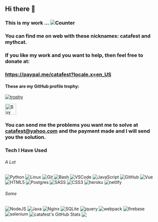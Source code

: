 
## Hi there 👋 
### This is my work ... ![Counter](https://komarev.com/ghpvc/?username=catafest&style=flat-square&label=Profile%20Views) 
### You can find me on web with these nicknames: catafest and mythcat.
### If you like my work and you want to help, then feel free to donate at:
### https://paypal.me/catafest?locale.x=en_US

#### These are my GitHub profile trophy:

[![trophy](https://github-profile-trophy.vercel.app/?username=catafest)](https://github.com/catafest/github-profile-trophy)

<a href='https://ko-fi.com/B0B4OOL6' target='_blank'><img height='36' style='border:0px;height:36px;' src='https://cdn.ko-fi.com/cdn/kofi1.png?v=2' border='0' alt='Buy Me a Coffee at ko-fi.com' /></a>
### You can send me the problems you want me to solve at catafest@yahoo.com and the payment made and I will send you the solution.
<!--
**catafest/catafest** is a ✨ _special_ ✨ repository because its `README.md` (this file) appears on your GitHub profile.

Here are some ideas to get you started:

- 🔭 I’m currently working on ...
- 🌱 I’m currently learning ...
- 👯 I’m looking to collaborate on ...
- 🤔 I’m looking for help with ...
- 💬 Ask me about ...
- 📫 How to reach me: ...
- 😄 Pronouns: ...
- ⚡ Fun fact: ...
-->

### Tech I Have Used

###### A Lot

![Python](https://img.shields.io/badge/PYTHON-3776AB.svg?&style=for-the-badge&logo=python&logoColor=white)
![Linux](https://img.shields.io/badge/LINUX-FCC624?style=for-the-badge&logo=linux&logoColor=black)
![Git](https://img.shields.io/badge/GIT-%23F05033.svg?&style=for-the-badge&logo=git&logoColor=white)
![Bash](https://img.shields.io/badge/Bash-666666.svg?&style=for-the-badge&logo=PowerShell&logoColor=white)
![VSCode](https://img.shields.io/badge/vscode-007ACC.svg?style=for-the-badge&logo=visualstudiocode&logoColor=white)
![JavaScript](https://img.shields.io/badge/JAVASCRIPT-F7DF1E.svg?&style=for-the-badge&logo=javascript&logoColor=323330)
![GitHub](https://img.shields.io/badge/GITHUB-121011.svg?&style=for-the-badge&logo=github&logoColor=white)
![Vue](https://img.shields.io/badge/vue-61DAFB.svg?style=for-the-badge&logo=vue&logoColor=black)
![HTML5](https://img.shields.io/badge/HTML5-E34F26.svg?&style=for-the-badge&logo=html5&logoColor=white)
![Postgres](https://img.shields.io/badge/POSTGRES-316192.svg?&style=for-the-badge&logo=postgresql&logoColor=white)
![SASS](https://img.shields.io/badge/SASS-CC6699.svg?&style=for-the-badge&logo=sass&logoColor=white)
![CSS3](https://img.shields.io/badge/CSS3-%231572B6.svg?&style=for-the-badge&logo=css3&logoColor=white)
![heroku](https://img.shields.io/badge/heroku-430098.svg?style=for-the-badge&logo=heroku&logoColor=white)
![netlify](https://img.shields.io/badge/netlify-00C7B7.svg?style=for-the-badge&logo=netlify&logoColor=black)

###### Some
![NodeJS](https://img.shields.io/badge/NODEJS-339933.svg?&style=for-the-badge&logo=node.js&logoColor=white)
![Java](https://img.shields.io/badge/JAVA-007396.svg?&style=for-the-badge&logo=java&logoColor=white)
![Nginx](https://img.shields.io/badge/NGINX-269539.svg?&style=for-the-badge&logo=nginx&logoColor=white)
![SQLite](https://img.shields.io/badge/SQLITE-003B57.svg?&style=for-the-badge&logo=sqlite&logoColor=white)
![jquery](https://img.shields.io/badge/jquery-0769AD.svg?style=for-the-badge&logo=jquery&logoColor=white)
![webpack](https://img.shields.io/badge/webpack-8DD6F9.svg?style=for-the-badge&logo=webpack&logoColor=black)
![firebase](https://img.shields.io/badge/firebase-FFCA28.svg?style=for-the-badge&logo=firebase&logoColor=black)
![selenium](https://img.shields.io/badge/selenium-52b73c.svg?style=for-the-badge&logo=selenium&logoColor=white)
<img align="center" src="https://github-readme-stats.vercel.app/api?username=catafest&show_icons=true&line_height=33&count_private=true&theme=dark" alt="catafest's GitHub Stats" />
<img align="center" src="https://github-readme-stats.vercel.app/api/top-langs/?username=catafest&&hide=cmake&langs_count=4&line_height=35&theme=dark" />

